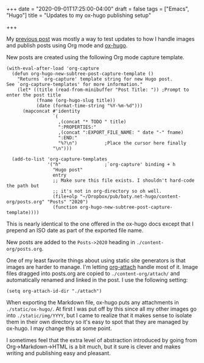 +++
date = "2020-09-01T17:25:00-04:00"
draft = false
tags = ["Emacs", "Hugo"]
title = "Updates to my ox-hugo publishing setup"

+++

My [previous post](https://www.baty.net/2020/its-all-emacs/) was mostly a way to test updates to how I handle images and
publish posts using Org mode and [ox-hugo](https://github.com/kaushalmodi/ox-hugo).

New posts are created using the following Org mode capture template.

```emacs-lisp
(with-eval-after-load 'org-capture
  (defun org-hugo-new-subtree-post-capture-template ()
    "Returns `org-capture' template string for new Hugo post.
See `org-capture-templates' for more information."
    (let* ((title (read-from-minibuffer "Post Title: ")) ;Prompt to enter the post title
           (fname (org-hugo-slug title))
           (date (format-time-string "%Y-%m-%d")))
      (mapconcat #'identity
                 `(
                   ,(concat "* TODO " title)
                   ":PROPERTIES:"
                   ,(concat ":EXPORT_FILE_NAME: " date "-" fname)
                   ":END:"
                   "%?\n")          ;Place the cursor here finally
                 "\n")))

  (add-to-list 'org-capture-templates
               '("h"                ;`org-capture' binding + h
                 "Hugo post"
                 entry
                 ;; Make sure this file exists. I shouldn't hard-code the path but
                 ;; it's not in org-directory so oh well.
                 (file+olp "~/Dropbox/pub/baty.net-hugo/content-org/posts.org" "Posts" "2020")
                 (function org-hugo-new-subtree-post-capture-template))))
```

This is nearly identical to the one offered in the ox-hugo docs except that I
prepend an ISO date as part of the exported file name.

New posts are added to the `Posts->2020` heading in `./content-org/posts.org`.

One of my least favorite things about using static site generators is
that images are harder to manage. I'm letting [org-attach](https://orgmode.org/manual/Attachments.html) handle most of it. Image files
dragged into posts.org are copied to `./content-org/attach/` and automatically
renamed and linked in the post. I use the following setting:

`(setq org-attach-id-dir "./attach")`

When exporting the Markdown file, ox-hugo puts any attachments in
`./static/ox-hugo/`. At first I was put off by this since all my other images
go into `./static/img/YYYY`, but I came to realize that it makes sense to isolate
them in their own directory so it's easy to spot that they are managed by
ox-hugo. I may change this at some point.

I sometimes feel that the extra level of abstraction introduced by going from
Org->Markdown->HTML is a bit much, but it sure is clever and makes writing and
publishing easy and pleasant.
